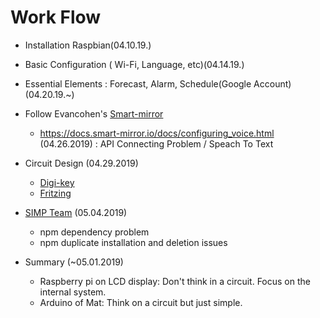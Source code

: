 # Work Flow

* Installation Raspbian(04.10.19.)
* Basic Configuration ( Wi-Fi, Language, etc)(04.14.19.)
* Essential Elements : Forecast, Alarm, Schedule(Google Account)(04.20.19.~)
* Follow Evancohen's [Smart-mirror](https://docs.smart-mirror.io/#)
    * https://docs.smart-mirror.io/docs/configuring_voice.html (04.26.2019) : API Connecting Problem / Speach To Text

* Circuit Design (04.29.2019)
    * [Digi-key](https://www.digikey.kr/ko/resources/conversion-calculators/conversion-calculator-resistor-color-code-5-band)
    * [Fritzing](http://fritzing.org/download/)
* [SIMP Team](https://www.youtube.com/watch?v=O3l46ogmgLY) (05.04.2019)
    * npm dependency problem
    * npm duplicate installation and deletion issues

* Summary (~05.01.2019)
    * Raspberry pi on LCD display: Don't think in a circuit. Focus on the internal system.
    * Arduino of Mat: Think on a circuit but just simple.
